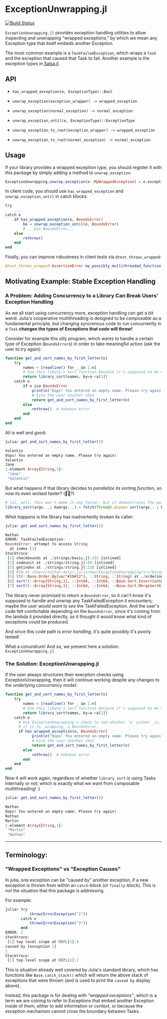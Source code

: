 # ExceptionUnwrapping.jl

[![Build Status](https://travis-ci.com/nhdaly/ExceptionUnwrapping.jl.svg?branch=master)](https://travis-ci.com/nhdaly/ExceptionUnwrapping.jl)

`ExceptionUnwrapping.jl` provides exception handling utilities to allow inspecting and
unwrapping "wrapped exceptions," by which we mean any Exception type that itself embeds
another Exception.

The most common example is a `TaskFailedException`, which wraps a `Task` and the exception
that caused that Task to fail. Another example is the exception types in
[Salsa.jl](https://github.com/RelationalAI-oss/Salsa.jl).

## API

- `has_wrapped_exception(e, ExceptionType)::Bool`

- `unwrap_exception(exception_wrapper) -> wrapped_exception`

- `unwrap_exception(normal_exception) -> normal_exception`

- `unwrap_exception_until(e, ExceptionType)::ExceptionType`

- `unwrap_exception_to_root(exception_wrapper) -> wrapped_exception`

- `unwrap_exception_to_root(normal_exception) -> normal_exception`

## Usage

If your library provides a wrapped exception type, you should register it
with this package by simply adding a method to `unwrap_exception`:
```julia
ExceptionUnwrapping.unwrap_exception(e::MyWrappedException) = e.exception
```

In client code, you should use `has_wrapped_exception` and `unwrap_exception_until`
in catch blocks:
```julia
try
    ...
catch e
    if has_wrapped_exception(e, BoundsError)
        be = unwrap_exception_until(e, BoundsError)
        # ...Use BoundsError...
    else
        rethrow()
    end
end
```

Finally, you can improve robustness in client tests via `@test_throws_wrapped`:
```julia
@test_throws_wrapped AssertionError my_possibly_multithreaded_function()
```

## Motivating Example: Stable Exception Handling
### A Problem: Adding Concurrency to a Library Can Break Users' Exception Handling
As we all start using concurrency more, exception handling can get a bit weird. Julia's
cooperative multithreading is designed to be _composable_ as a fundamental principle, but
changing syncronous code to run concurrently in a `Task` **changes the types of Exceptions
that code will throw!**

Consider for example this silly program, which wants to handle a certain type of Exception
(`BoundsError`s) in order to take meaningful action (ask the user to try again):
```julia
function get_and_sort_names_by_first_letter(n)
    try
        names = [readline() for _ in 1:n]
        # Use this libary's sort function because it's supposed to be wicked fast 🤘
        return library_sort(names, by=a->a[1])
    catch e
        if e isa BoundsError
            println("Oops! You entered an empty name. Please try again!")
            # Give the user another shot
            return get_and_sort_names_by_first_letter(n)
        else
            rethrow()  # Unknown error
        end
    end
end
```

All is well and good:
```julia
julia> get_and_sort_names_by_first_letter(2)

Valentin
Oops! You entered an empty name. Please try again!
Valentin
Jane
2-element Array{String,1}:
 "Jane"
 "Valentin"
```

But what happens if that library decides to _parallelize its sorting function_, so now its
even wicked faster? (🤘🤘?)
```julia
# lol, well, this won't make it any faster, but it demonstrates the point.
library_sort(args...; kwargs...) = fetch(Threads.@spawn sort(args...; kwargs...))
```

_What happens_ is the library has inadvertently broken its caller:
```julia
julia> get_and_sort_names_by_first_letter(2)

Nathan
ERROR: TaskFailedException:
BoundsError: attempt to access String
  at index [1]
Stacktrace:
 [1] checkbounds at ./strings/basic.jl:193 [inlined]
 [2] codeunit at ./strings/string.jl:89 [inlined]
 [3] getindex at ./strings/string.jl:210 [inlined]
 [4] #10 at /Users/nathan.daly/.julia/dev/ExceptionUnwrapping/src/ExceptionUnwrapping.jl:125 [inlined]
 [5] lt(::Base.Order.By{var"#10#12"}, ::String, ::String) at ./ordering.jl:51
 [6] sort!(::Array{String,1}, ::Int64, ::Int64, ::Base.Sort.InsertionSortAlg, ::Base.Order.By{var"#10#12"}) at ./sort.jl:468
 [7] sort!(::Array{String,1}, ::Int64, ::Int64, ::Base.Sort.MergeSortAlg, ::Base.Order.By{var"#10#12"}, ::Array{String,1}) at .
```

The library never promised to return a `BoundsError`, so it can't know it's supposed to
handle and unwrap any TaskFailedException it encounters; maybe the user _would want to see_
the TaskFailedException. And the user's code felt comfortable depending on the
`BoundsError`, since it's coming from the lambda it provided directly, so it thought it
would know what kind of exceptions could be produced.

And since this code path is _error handling_, it's quite possibly it's poorly tested!

What a conundrum! And so, we present here a solution: `ExceptionUnwrapping.jl`

### The Solution: ExceptionUnwrapping.jl
If the user always structures their execption checks using ExceptionUnwrapping, then it will
continue working despite any changes to the underlying concurrency model:
```julia
function get_and_sort_names_by_first_letter(n)
    try
        names = [readline() for _ in 1:n]
        # Use this libary's sort function because it's supposed to be wicked fast 🤘
        return library_sort(names, by=a->a[1])
    catch e
      # Use ExceptionUnwrapping's check to see whether `e` either _is_ a BoundsError _or_
      # if it is _wrapping_ a BoundsError.
      if has_wrapped_exception(e, BoundsError)
            println("Oops! You entered an empty name. Please try again!")
            # Give the user another shot
            return get_and_sort_names_by_first_letter(n)
        else
            rethrow()  # Unknown error
        end
    end
end
```
Now it will work again, regardless of whether `library_sort` is using Tasks internally or
not, which is exactly what we want from composable multithreading! :)
```julia
julia> get_and_sort_names_by_first_letter(2)

Nathan
Oops! You entered an empty name. Please try again!
Nathan
Martin
2-element Array{String,1}:
 "Martin"
 "Nathan"
```

--------------

## Terminology:

### "Wrapped Exceptions" vs "Exception Causes"

In julia, one exception can be "caused by" another exception, if a new exception is thrown
from within an `catch`-block (or `finally`-block). This is _not_ the situation that this
package is addressing.

For example:
```julia
julia> try
           throw(ErrorException("1"))
       catch e
           throw(ErrorException("2"))
       end
ERROR: 2
Stacktrace:
 [1] top-level scope at REPL[1]:4
caused by [exception 1]
1
Stacktrace:
 [1] top-level scope at REPL[1]:2
```

This is situation already well covered by Julia's standard library, which has functions like
`Base.catch_stack()` which will return the above stack of exceptions that were thrown (and
is used to print the `caused by` display above).

Instead, this package is for dealing with _"wrapped exceptions"_, which is a term we are
coining to refer to Exceptions that embed another Exception inside of them, either to add
information or context, or because the exception mechanism cannot cross the boundary between
Tasks.
